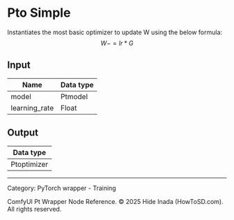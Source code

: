 # Pto Simple
Instantiates the most basic optimizer to update W using the below formula:
$$
W -= lr * G
$$

## Input
| Name | Data type |
|---|---|
| model | Ptmodel |
| learning_rate | Float |

## Output
| Data type |
|---|
| Ptoptimizer |

<HR>
Category: PyTorch wrapper - Training

ComfyUI Pt Wrapper Node Reference. © 2025 Hide Inada (HowToSD.com). All rights reserved.
